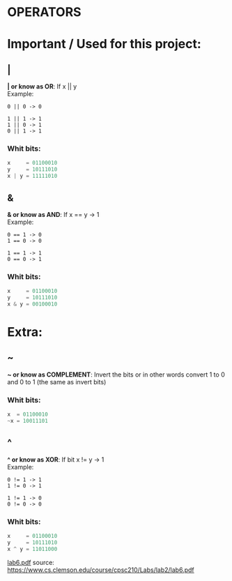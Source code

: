 # OPERATORS
# Important / Used for this project:


## |
**| or know as OR**: If x || y  
Example:
```
0 || 0 -> 0  

1 || 1 -> 1  
1 || 0 -> 1  
0 || 1 -> 1  
```

### Whit bits:
```c
x     = 01100010
y     = 10111010
x | y = 11111010
```



## &
**& or know as AND**: If x == y -> 1  
Example:
```
0 == 1 -> 0  
1 == 0 -> 0  

1 == 1 -> 1  
0 == 0 -> 1  
```

### Whit bits:
```c
x     = 01100010
y     = 10111010
x & y = 00100010
```



# Extra:
## ~

**~ or know as COMPLEMENT**: Invert the bits or in other words convert 1 to 0 and 0 to 1 (the same as invert bits)

### Whit bits:
```c
x  = 01100010
~x = 10011101
```



## ^
**^ or know as XOR**: If bit x != y -> 1  
Example:
```
0 != 1 -> 1  
1 != 0 -> 1  

1 != 1 -> 0  
0 != 0 -> 0 
```

### Whit bits:
```c
x     = 01100010
y     = 10111010
x ^ y = 11011000 
```

[lab6.pdf](./lab6.pdf) source: https://www.cs.clemson.edu/course/cpsc210/Labs/lab2/lab6.pdf
